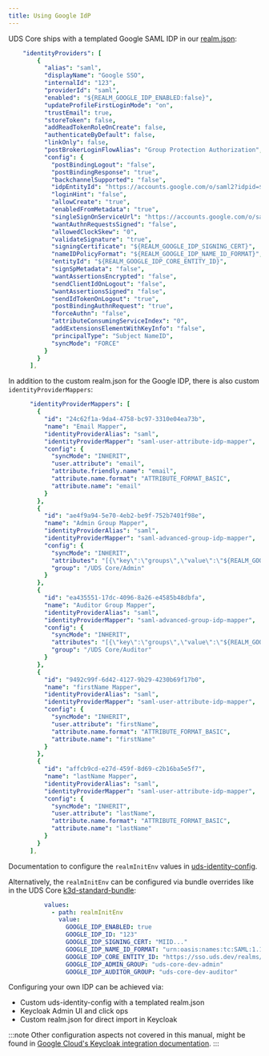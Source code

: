 ```yaml
---
title: Using Google IdP
---
```


UDS Core ships with a templated Google SAML IDP in our [realm.json](https://github.com/defenseunicorns/uds-identity-config/blob/main/src/realm.json):
```yaml
    "identityProviders": [
        {
          "alias": "saml",
          "displayName": "Google SSO",
          "internalId": "123",
          "providerId": "saml",
          "enabled": "${REALM_GOOGLE_IDP_ENABLED:false}",
          "updateProfileFirstLoginMode": "on",
          "trustEmail": true,
          "storeToken": false,
          "addReadTokenRoleOnCreate": false,
          "authenticateByDefault": false,
          "linkOnly": false,
          "postBrokerLoginFlowAlias": "Group Protection Authorization",
          "config": {
            "postBindingLogout": "false",
            "postBindingResponse": "true",
            "backchannelSupported": "false",
            "idpEntityId": "https://accounts.google.com/o/saml2?idpid=${REALM_GOOGLE_IDP_ID}",
            "loginHint": "false",
            "allowCreate": "true",
            "enabledFromMetadata": "true",
            "singleSignOnServiceUrl": "https://accounts.google.com/o/saml2/idp?idpid=${REALM_GOOGLE_IDP_ID}",
            "wantAuthnRequestsSigned": "false",
            "allowedClockSkew": "0",
            "validateSignature": "true",
            "signingCertificate": "${REALM_GOOGLE_IDP_SIGNING_CERT}",
            "nameIDPolicyFormat": "${REALM_GOOGLE_IDP_NAME_ID_FORMAT}",
            "entityId": "${REALM_GOOGLE_IDP_CORE_ENTITY_ID}",
            "signSpMetadata": "false",
            "wantAssertionsEncrypted": "false",
            "sendClientIdOnLogout": "false",
            "wantAssertionsSigned": "false",
            "sendIdTokenOnLogout": "true",
            "postBindingAuthnRequest": "true",
            "forceAuthn": "false",
            "attributeConsumingServiceIndex": "0",
            "addExtensionsElementWithKeyInfo": "false",
            "principalType": "Subject NameID",
            "syncMode": "FORCE"
          }
        }
      ],
```

In addition to the custom realm.json for the Google IDP, there is also custom `identityProviderMappers`:
```yaml
      "identityProviderMappers": [
        {
          "id": "24c62f1a-9da4-4758-bc97-3310e04ea73b",
          "name": "Email Mapper",
          "identityProviderAlias": "saml",
          "identityProviderMapper": "saml-user-attribute-idp-mapper",
          "config": {
            "syncMode": "INHERIT",
            "user.attribute": "email",
            "attribute.friendly.name": "email",
            "attribute.name.format": "ATTRIBUTE_FORMAT_BASIC",
            "attribute.name": "email"
          }
        },
        {
          "id": "ae4f9a94-5e70-4eb2-be9f-752b7401f98e",
          "name": "Admin Group Mapper",
          "identityProviderAlias": "saml",
          "identityProviderMapper": "saml-advanced-group-idp-mapper",
          "config": {
            "syncMode": "INHERIT",
            "attributes": "[{\"key\":\"groups\",\"value\":\"${REALM_GOOGLE_IDP_ADMIN_GROUP}\"}]",
            "group": "/UDS Core/Admin"
          }
        },
        {
          "id": "ea435551-17dc-4096-8a26-e4585b48dbfa",
          "name": "Auditor Group Mapper",
          "identityProviderAlias": "saml",
          "identityProviderMapper": "saml-advanced-group-idp-mapper",
          "config": {
            "syncMode": "INHERIT",
            "attributes": "[{\"key\":\"groups\",\"value\":\"${REALM_GOOGLE_IDP_AUDITOR_GROUP}\"}]",
            "group": "/UDS Core/Auditor"
          }
        },
        {
          "id": "9492c99f-6d42-4127-9b29-4230b69f17b0",
          "name": "firstName Mapper",
          "identityProviderAlias": "saml",
          "identityProviderMapper": "saml-user-attribute-idp-mapper",
          "config": {
            "syncMode": "INHERIT",
            "user.attribute": "firstName",
            "attribute.name.format": "ATTRIBUTE_FORMAT_BASIC",
            "attribute.name": "firstName"
          }
        },
        {
          "id": "affcb9cd-e27d-459f-8d69-c2b16ba5e5f7",
          "name": "lastName Mapper",
          "identityProviderAlias": "saml",
          "identityProviderMapper": "saml-user-attribute-idp-mapper",
          "config": {
            "syncMode": "INHERIT",
            "user.attribute": "lastName",
            "attribute.name.format": "ATTRIBUTE_FORMAT_BASIC",
            "attribute.name": "lastName"
          }
        }
      ],
```

Documentation to configure the `realmInitEnv` values in [uds-identity-config](https://uds.defenseunicorns.com/reference/uds-core/idam/customization/#customizing-realm).

Alternatively, the `realmInitEnv` can be configured via bundle overrides like in the UDS Core [k3d-standard-bundle](https://github.com/defenseunicorns/uds-core/blob/main/bundles/k3d-standard/uds-bundle.yaml):
```yaml
          values:
            - path: realmInitEnv
              value:
                GOOGLE_IDP_ENABLED: true
                GOOGLE_IDP_ID: "123"
                GOOGLE_IDP_SIGNING_CERT: "MIID..."
                GOOGLE_IDP_NAME_ID_FORMAT: "urn:oasis:names:tc:SAML:1.1:nameid-format:unspecified"
                GOOGLE_IDP_CORE_ENTITY_ID: "https://sso.uds.dev/realms/uds"
                GOOGLE_IDP_ADMIN_GROUP: "uds-core-dev-admin"
                GOOGLE_IDP_AUDITOR_GROUP: "uds-core-dev-auditor"
```

Configuring your own IDP can be achieved via:

* Custom uds-identity-config with a templated realm.json
* Keycloak Admin UI and click ops
* Custom realm.json for direct import in Keycloak

:::note
Other configuration aspects not covered in this manual, might be found in [Google Cloud's Keycloak integration documentation](https://cloud.google.com/architecture/identity/keycloak-single-sign-on).
:::

